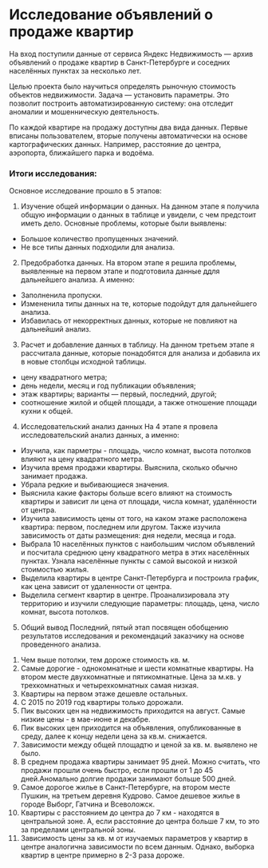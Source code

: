 # Исследование объявлений о продаже квартир

На вход поступили данные от сервиса Яндекс Недвижимость — архив объявлений о продаже квартир в Санкт-Петербурге и соседних населённых пунктах за несколько лет.

Целью проекта было научиться определять рыночную стоимость объектов недвижимости. Задача — установить параметры. Это позволит построить автоматизированную систему: она отследит аномалии и мошенническую деятельность.

По каждой квартире на продажу доступны два вида данных. Первые вписаны пользователем, вторые получены автоматически на основе картографических данных. Например, расстояние до центра, аэропорта, ближайшего парка и водоёма.

### Итоги исследования: 
Основное исследование прошло в 5 этапов:

1. Изучение общей информации о данных.
На данном этапе я получила общую информации о данных в таблице и увидели, с чем предстоит иметь дело.
Основные проблемы, которые были выявлены:
- Большое количество пропущенных значений.
- Не все типы данных подходили для анализа.

2. Предобработка данных.
На втором этапе я решила проблемы, выявленные на первом этапе и подготовила данные ддля дальнейшего анализа. А именно:
- Заполненила пропуски.
- Измененила типы данных на те, которые подойдут для дальнейшего анализа.
- Избавилась от некорректных данных, которые не повлияют на дальнейший анализ.

3. Расчет и добавление данных в таблицу.
На данном третьем этапе я рассчитала данные, которые понадобятся для анализа и добавила их в новые столбцы исходной таблицы.
- цену квадратного метра;
- день недели, месяц и год публикации объявления;
- этаж квартиры; варианты — первый, последний, другой;
- соотношение жилой и общей площади, а также отношение площади кухни к общей.

4. Исследовательский анализ данных
На 4 этапе я провела исследовательский анализ данных, а именно:
- Изучила, как парметры - площадь, число комнат, высота потолков влияют на цену квадратного метра.
- Изучила время продажи квартиры. Выяснила, сколько обычно занимает продажа.
- Убрала редкие и выбивающиеся значения.
- Выяснила какие факторы больше всего влияют на стоимость квартиры и зависит ли цена от площади, числа комнат, удалённости от центра.
- Изучила зависимость цены от того, на каком этаже расположена квартира: первом, последнем или другом. Также изучила зависимость от даты размещения: дня недели, месяца и года.
- Выбрала 10 населённых пунктов с наибольшим числом объявлений и посчитала среднюю цену квадратного метра в этих населённых пунктах. Узнала населённые пункты с самой высокой и низкой стоимостью жилья.
- Выделила квартиры в центре Санкт-Петербурга и построила график, как цена зависит от удаленности от центра.
- Выделила сегмент квартир в центре. Проанализировала эту территорию и изучили следующие параметры: площадь, цена, число комнат, высота потолков.

5. Общий вывод
Последний, пятый этап посвящен обобщению результатов исследования и рекомендаций заказчику на основе проведенного анализа.
1) Чем выше потолки, тем дороже стоимость кв. м.
2) Самые дорогие - однокомнатные и шести комнатные квартиры. На втором месте двухкомнатные и пятикомнатные. Цена за м.кв. у трехкомнатных и четырехкомнатных самая низкая.
3) Квартиры на первом этаже дешевле остальных.
4) С 2015 по 2019 год квартиры только дорожали.
5) Пик высоких цен на недвижимость приходится на август. Самые низкие цены - в мае-июне и декабре.
6) Пик высоких цен приходится на объявления, опубликованные в среду, далее к концу недели цена за кв.м. снижается.
7) Зависимости между общей площадтю и ценой за кв. м. выявлено не было.
8) В среднем продажа квартиры занимает 95 дней. Можно считать, что продажи прошли очень быстро, если прошли от 1 до 45 дней.Аномально долгие продажи занимают больше 500 дней.
9) Самое дорогое жилье в Санкт-Петербурге, на втором месте Пушкин, на третьем деревня Кудрово. Самое дешевое жилье в городе Выборг, Гатчина и Всеволожск.
10) Квартиры с расстоянием до центра до 7 км - находятся в центральной зоне. А, если расстояние до центра больше 7 км, то это за пределами центральной зоны.
11) Зависимость цены за кв. м от изучаемых параметров у квартир в центре аналогична зависимости по всем данным. Однако, выборка квартир в центре примерно в 2-3 раза дороже.
